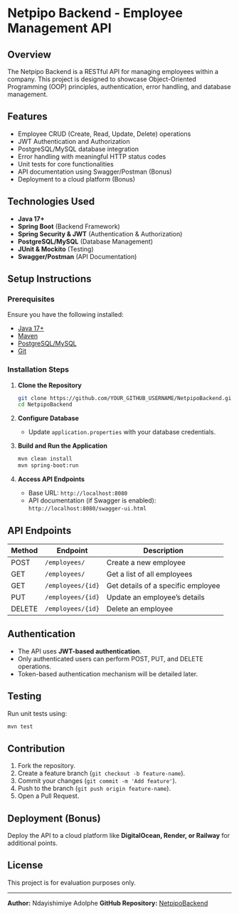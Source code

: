# Netpipo Backend - Employee Management API

## Overview

The Netpipo Backend is a RESTful API for managing employees within a company. This project is designed to showcase Object-Oriented Programming (OOP) principles, authentication, error handling, and database management.

## Features

- Employee CRUD (Create, Read, Update, Delete) operations
- JWT Authentication and Authorization
- PostgreSQL/MySQL database integration
- Error handling with meaningful HTTP status codes
- Unit tests for core functionalities
- API documentation using Swagger/Postman (Bonus)
- Deployment to a cloud platform (Bonus)

## Technologies Used

- **Java 17+**
- **Spring Boot** (Backend Framework)
- **Spring Security & JWT** (Authentication & Authorization)
- **PostgreSQL/MySQL** (Database Management)
- **JUnit & Mockito** (Testing)
- **Swagger/Postman** (API Documentation)

## Setup Instructions

### Prerequisites

Ensure you have the following installed:

- [Java 17+](https://adoptopenjdk.net/)
- [Maven](https://maven.apache.org/download.cgi)
- [PostgreSQL/MySQL](https://www.postgresql.org/download/)
- [Git](https://git-scm.com/downloads)

### Installation Steps

1. **Clone the Repository**

   ```sh
   git clone https://github.com/YOUR_GITHUB_USERNAME/NetpipoBackend.git
   cd NetpipoBackend
   ```

2. **Configure Database**

   - Update `application.properties` with your database credentials.

3. **Build and Run the Application**

   ```sh
   mvn clean install
   mvn spring-boot:run
   ```

4. **Access API Endpoints**

   - Base URL: `http://localhost:8080`
   - API documentation (if Swagger is enabled): `http://localhost:8080/swagger-ui.html`

## API Endpoints

| Method | Endpoint          | Description                        |
| ------ | ----------------- | ---------------------------------- |
| POST   | `/employees/`     | Create a new employee              |
| GET    | `/employees/`     | Get a list of all employees        |
| GET    | `/employees/{id}` | Get details of a specific employee |
| PUT    | `/employees/{id}` | Update an employee’s details       |
| DELETE | `/employees/{id}` | Delete an employee                 |

## Authentication

- The API uses **JWT-based authentication**.
- Only authenticated users can perform POST, PUT, and DELETE operations.
- Token-based authentication mechanism will be detailed later.

## Testing

Run unit tests using:

```sh
mvn test
```

## Contribution

1. Fork the repository.
2. Create a feature branch (`git checkout -b feature-name`).
3. Commit your changes (`git commit -m 'Add feature'`).
4. Push to the branch (`git push origin feature-name`).
5. Open a Pull Request.

## Deployment (Bonus)

Deploy the API to a cloud platform like **DigitalOcean, Render, or Railway** for additional points.

## License

This project is for evaluation purposes only.

---

**Author:** Ndayishimiye Adolphe
**GitHub Repository:** [NetpipoBackend](https://github.com/Rugwiza03/NetpipoBackend.git)

 

